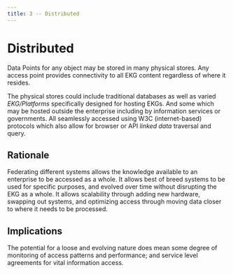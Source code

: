 ```yaml
---
title: 3 -- Distributed
---
```

# Distributed

Data Points for any object may be stored in many physical stores. 
Any access point provides connectivity to all EKG content regardless of where it resides.

The physical stores could include traditional databases as well as varied 
_EKG/Platforms_ specifically designed for hosting EKGs. 
And some which may be hosted outside the enterprise including by information 
services or governments. 
All seamlessly accessed using W3C (internet-based) protocols which also allow 
for browser or API _linked data_ traversal and query.

## Rationale

Federating different systems allows the knowledge available to an enterprise 
to be accessed as a whole.
It allows best of breed systems to be used for specific purposes, 
and evolved over time without disrupting the EKG as a whole.
It allows scalability through adding new hardware, swapping out systems, 
and optimizing access through moving data closer to where it needs to be processed.

## Implications 

The potential for a loose and evolving nature does mean some degree of monitoring of 
access patterns and performance; and service level agreements for vital information access.
